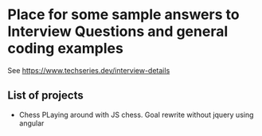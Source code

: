 # Place for some sample answers to Interview Questions and general coding examples
See https://www.techseries.dev/interview-details

## List of projects
* Chess
PLaying around with JS chess.
Goal rewrite without jquery using angular